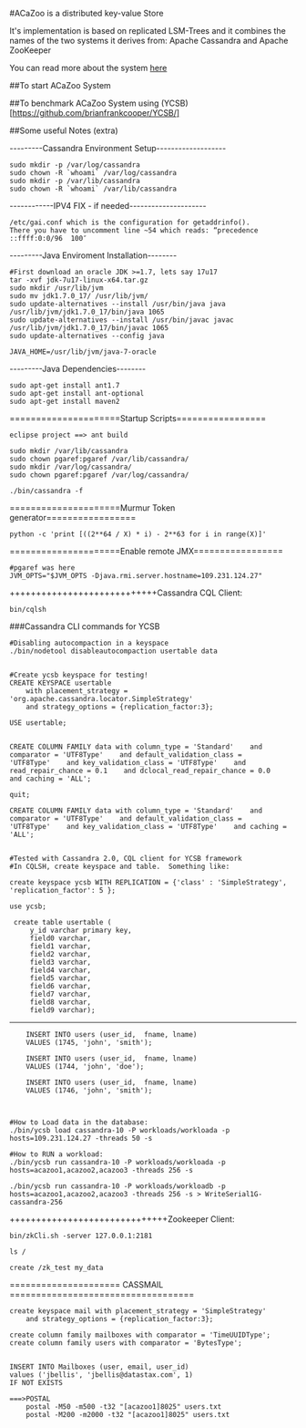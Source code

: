 #ACaZoo is a distributed key-value Store

It's implementation is based on replicated LSM-Trees and it combines the names of the two systems it derives from: Apache
Cassandra and Apache ZooKeeper

You can read more about the system [here](http://www.doc.ic.ac.uk/~pg1712/papers/srds14.pdf)

##To start ACaZoo System


##To benchmark ACaZoo System using (YCSB)[https://github.com/brianfrankcooper/YCSB/]


##Some useful Notes (extra)

---------Cassandra Environment Setup-------------------

    sudo mkdir -p /var/log/cassandra 
    sudo chown -R `whoami` /var/log/cassandra 
    sudo mkdir -p /var/lib/cassandra 
    sudo chown -R `whoami` /var/lib/cassandra 



------------IPV4 FIX - if needed---------------------

    /etc/gai.conf which is the configuration for getaddrinfo(). 
    There you have to uncomment line ~54 which reads: “precedence ::ffff:0:0/96  100″


---------Java Enviroment Installation--------

    #First download an oracle JDK >=1.7, lets say 17u17
    tar -xvf jdk-7u17-linux-x64.tar.gz
    sudo mkdir /usr/lib/jvm 
    sudo mv jdk1.7.0_17/ /usr/lib/jvm/
    sudo update-alternatives --install /usr/bin/java java /usr/lib/jvm/jdk1.7.0_17/bin/java 1065 
    sudo update-alternatives --install /usr/bin/javac javac /usr/lib/jvm/jdk1.7.0_17/bin/javac 1065 
    sudo update-alternatives --config java

    JAVA_HOME=/usr/lib/jvm/java-7-oracle

---------Java Dependencies--------

    sudo apt-get install ant1.7
    sudo apt-get install ant-optional
    sudo apt-get install maven2

=====================Startup Scripts=================
    
    eclipse project ==> ant build 

    sudo mkdir /var/lib/cassandra
    sudo chown pgaref:pgaref /var/lib/cassandra/
    sudo mkdir /var/log/cassandra/
    sudo chown pgaref:pgaref /var/log/cassandra/

    ./bin/cassandra -f

=====================Murmur Token generator=================

    python -c 'print [((2**64 / X) * i) - 2**63 for i in range(X)]' 

=====================Enable remote JMX=================
    
    #pgaref was here
    JVM_OPTS="$JVM_OPTS -Djava.rmi.server.hostname=109.231.124.27"

++++++++++++++++++++++++++++Cassandra CQL Client: 

    bin/cqlsh

###Cassandra CLI commands for YCSB

    #Disabling autocompaction in a keyspace
    ./bin/nodetool disableautocompaction usertable data


    #Create ycsb keyspace for testing!
    CREATE KEYSPACE usertable
        with placement_strategy = 'org.apache.cassandra.locator.SimpleStrategy'
        and strategy_options = {replication_factor:3};

    USE usertable;


    CREATE COLUMN FAMILY data with column_type = 'Standard'    and comparator = 'UTF8Type'    and default_validation_class =
    'UTF8Type'    and key_validation_class = 'UTF8Type'    and read_repair_chance = 0.1    and dclocal_read_repair_chance = 0.0
    and caching = 'ALL';
    
    quit;
    
    CREATE COLUMN FAMILY data with column_type = 'Standard'    and comparator = 'UTF8Type'    and default_validation_class =
    'UTF8Type'    and key_validation_class = 'UTF8Type'    and caching = 'ALL';


    #Tested with Cassandra 2.0, CQL client for YCSB framework
    #In CQLSH, create keyspace and table.  Something like:

    create keyspace ycsb WITH REPLICATION = {'class' : 'SimpleStrategy', 'replication_factor': 5 };
 
    use ycsb;

     create table usertable (
         y_id varchar primary key,
         field0 varchar,
         field1 varchar,
         field2 varchar,
         field3 varchar,
         field4 varchar,
         field5 varchar,
         field6 varchar,
         field7 varchar,
         field8 varchar,
         field9 varchar);
    
 ----------------------------------   
        INSERT INTO users (user_id,  fname, lname)
        VALUES (1745, 'john', 'smith');

        INSERT INTO users (user_id,  fname, lname)
        VALUES (1744, 'john', 'doe');

        INSERT INTO users (user_id,  fname, lname)
        VALUES (1746, 'john', 'smith');
  
  
  
    #How to Load data in the database:
    ./bin/ycsb load cassandra-10 -P workloads/workloada -p hosts=109.231.124.27 -threads 50 -s
    
    #How to RUN a workload:
    ./bin/ycsb run cassandra-10 -P workloads/workloada -p hosts=acazoo1,acazoo2,acazoo3 -threads 256 -s

    ./bin/ycsb run cassandra-10 -P workloads/workloadb -p hosts=acazoo1,acazoo2,acazoo3 -threads 256 -s > WriteSerial1G-cassandra-256
  
++++++++++++++++++++++++++++++Zookeeper Client: 

    bin/zkCli.sh -server 127.0.0.1:2181		      

    ls /

    create /zk_test my_data


===================== CASSMAIL ===================================

    create keyspace mail with placement_strategy = 'SimpleStrategy'
        and strategy_options = {replication_factor:3};
    
    create column family mailboxes with comparator = 'TimeUUIDType';
    create column family users with comparator = 'BytesType';

    
    INSERT INTO Mailboxes (user, email, user_id)
	values ('jbellis', 'jbellis@datastax.com', 1)
	IF NOT EXISTS
	
	===>POSTAL
		postal -M50 -m500 -t32 "[acazoo1]8025" users.txt
		postal -M200 -m2000 -t32 "[acazoo1]8025" users.txt
